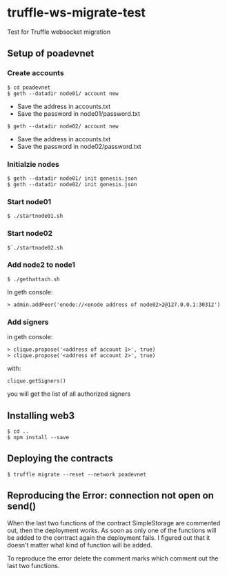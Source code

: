 # truffle-ws-migrate-test

Test for Truffle websocket migration

## Setup of poadevnet

### Create accounts
```
$ cd poadevnet
$ geth --datadir node01/ account new
```

- Save the address in accounts.txt
- Save the password in node01/password.txt

```
$ geth --datadir node02/ account new
```

- Save the address in accounts.txt
- Save the password in node02/password.txt

### Initialzie nodes
```
$ geth --datadir node01/ init genesis.json
$ geth --datadir node02/ init genesis.json
```

### Start node01
```
$ ./startnode01.sh
```

### Start node02
```
$`./startnode02.sh
```

### Add node2 to node1
```
$ ./gethattach.sh
```

In geth console: 
```
> admin.addPeer('enode://<enode address of node02>2@127.0.0.1:30312')
```

### Add signers
in geth console: 
```
> clique.propose('<address of account 1>', true)
> clique.propose('<address of account 2>', true)
```

with: 
```
clique.getSigners()
```
you will get the list of all authorized signers

## Installing web3
```
$ cd ..
$ npm install --save
```

## Deploying the contracts
```
$ truffle migrate --reset --network poadevnet
```

## Reproducing the Error: connection not open on send()

When the last two functions of the contract SimpleStorage are commented out, then the deployment works. As soon as only one of the functions will be added to the contract again the deployment fails. I figured out that it doesn't matter what kind of function will be added.

To reproduce the error delete the comment marks which comment out the last two functions.

